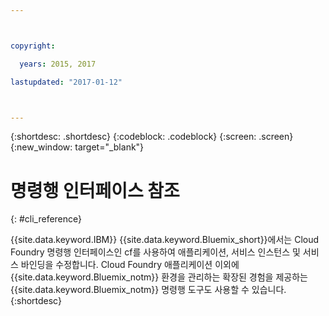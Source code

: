 ```yaml
---



copyright:

  years: 2015, 2017

lastupdated: "2017-01-12"



---
```


{:shortdesc: .shortdesc}
{:codeblock: .codeblock}
{:screen: .screen}
{:new_window: target="_blank"}

# 명령행 인터페이스 참조
{: #cli_reference}

{{site.data.keyword.IBM}} {{site.data.keyword.Bluemix_short}}에서는 Cloud Foundry 명령행 인터페이스인 cf를 사용하여 애플리케이션, 서비스 인스턴스 및 서비스 바인딩을 수정합니다. Cloud Foundry 애플리케이션 이외에 {{site.data.keyword.Bluemix_notm}} 환경을 관리하는 확장된 경험을 제공하는 {{site.data.keyword.Bluemix_notm}} 명령행 도구도 사용할 수 있습니다.
{:shortdesc}
